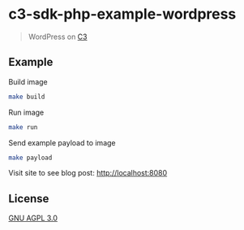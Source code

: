 # c3-sdk-php-example-wordpress

> WordPress on [C3](https://github.com/c3systems/c3-go)

## Example

Build image

```bash
make build
```

Run image

```bash
make run
```

Send example payload to image

```bash
make payload
```

Visit site to see blog post: [http://localhost:8080](http://localhost:8080)

## License

[GNU AGPL 3.0](LICENSE)

